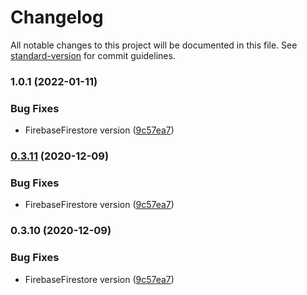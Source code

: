 # Changelog

All notable changes to this project will be documented in this file. See [standard-version](https://github.com/conventional-changelog/standard-version) for commit guidelines.

### 1.0.1 (2022-01-11)


### Bug Fixes

* FirebaseFirestore version ([9c57ea7](https://github.com/zl910627/RxFirebase/commit/9c57ea713676d443fe727343570d9dc1cf23297e))

### [0.3.11](https://github.com/RxSwiftCommunity/RxFirebase/compare/v0.3.10...v0.3.11) (2020-12-09)


### Bug Fixes

* FirebaseFirestore version ([9c57ea7](https://github.com/RxSwiftCommunity/RxFirebase/commit/9c57ea713676d443fe727343570d9dc1cf23297e))

### 0.3.10 (2020-12-09)


### Bug Fixes

* FirebaseFirestore version ([9c57ea7](https://github.com/RxSwiftCommunity/RxFirebase/commit/9c57ea713676d443fe727343570d9dc1cf23297e))
